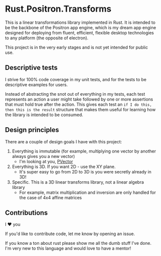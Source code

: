 # Rust.Positron.Transforms

This is a linear transformations library implemented in Rust. It is intended to be the backbone of the Positron app engine, which is my dream app engine designed for deploying from fluent, efficient, flexible desktop technologies to any platform (the opposite of electron).

This project is in the very early stages and is not yet intended for public use. 

## Descriptive tests

I strive for 100% code coverage in my unit tests, and for the tests to be descriptive examples for users. 

Instead of abstracting the snot out of everything in my tests, each test represents an action a user might take followed by one or more assertions that must hold true after the action. This gives each test an `if I do this, then this is the result` structure that makes them useful for learning how the library is intended to be consumed.

## Design principles

There are a couple of design goals I have with this project:

 1. Everything is immutable (for example, multiplying one vector by another always gives you a new vector)
    * I'm looking at you, [PVector](https://processing.org/reference/PVector.html)
 2. Everything is 3D. If you want 2D - use the XY plane.
    * It's super easy to go from 2D to 3D is you were secretly already in 3D!
 3. Specific. This is a 3D linear transforms library, not a linear algebra library
    * For example, matrix multiplication and inversion are only handled for the case of 4x4 affine matrices

## Contributions

 I ♥ you

 If you'd like to contribute code, let me know by opening an issue. 

 If you know a ton about rust please show me all the dumb stuff I've done. I'm very new to this language and would love to have a mentor!